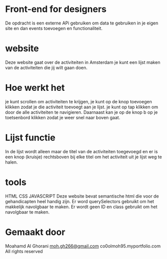 # Front-end for designers
De opdracht is een externe APi gebruiken om data te gebruiken in je eigen site en dan events toevoegen en functionaliteit.

# website
Deze website gaat over de activiteiten in Amsterdam je kunt een lijst maken van de activiteiten die jij wilt gaan doen.

# Hoe werkt het
je kunt scrollen om activiteiten te krijgen, je kunt op de knop toevoegen klikken zodat je die activiteit toevoegt aan je lijst.
je kunt op tap klikken om door de alle activiteiten te navigieren.
Daarnaast kan je op de knop b op je toetsenbord klikken zodat je weer snel naar boven gaat.

# Lijst functie
In de lijst wordt alleen maar de titel van de activiteiten toegevoegd en er is een knop (kruisje) rechtsboven bij elke titel om het activiteit uit je lijst weg te halen.

# tools
HTML CSS JAVASCRIPT
Deze website bevat semantische html die voor de gehandicapten heel handig zijn.
Er word querySelectors gebruikt om het makkelijk navolgbaar te maken.
Er wordt geen ID en class gebruikt om het navolgbaar te maken.

# Gemaakt door
Moahamd Al Ghorani
moh.gh266@gmail.com
co0olmoh95.myportfolio.com
All rights reserved

